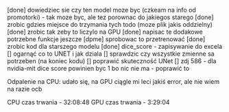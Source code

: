 [done] dowiedziec sie czy ten model moze byc (czkeam na info od promotorki) - tak moze byc, ale tez porownac do jakiegos starego
[done] zrobic gdzies miejsce do trzymania tych todo (moze plik jakis oddzielny)
[done] zrobic tak zeby to liczylo na GPU
[done] napisac te dodakowe potrzebne funkcje jeszcze
[dpme] sprobowac to przetrenować
[done] zrobic kod dla starszego modelu
[done] dice_score - zapisywanie do excela
[] ogarnąć co to UNET i jak dziala
[] sprawdzic czy wszystkie zmienne sa potrzeben (na koniec kodu)
[] poprawić skuteczność UNet
[] zdj 586 - dla nvidia-mit dice score powinien byc 1 bo nic nie ma - poprawić to 



Odpalenie na CPU: udało się, na GPU ciągle mi leci jakiś error, ale nie wiem na razie ocb

CPU czas trwania - 32:08:48
GPU czas trwania - 3:29:04